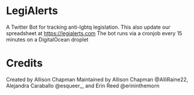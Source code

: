 # LegiAlerts
A Twitter Bot for tracking anti-lgbtq legislation. This also update our spreadsheet at https://legialerts.com
The bot runs via a cronjob every 15 minutes on a DigitalOcean droplet



# Credits
Created by Allison Chapman
Maintained by Allison Chapman @AlliRaine22, Alejandra Caraballo @esqueer_, and Erin Reed @erininthemorn
